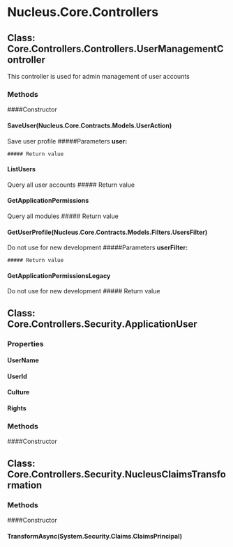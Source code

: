 ﻿# Nucleus.Core.Controllers


## Class: Core.Controllers.Controllers.UserManagementController
This controller is used for admin management of user accounts
### Methods


####Constructor

#### SaveUser(Nucleus.Core.Contracts.Models.UserAction)
Save user profile
    #####Parameters
    **user:** 

    ##### Return value
    

#### ListUsers
Query all user accounts
    ##### Return value
    

#### GetApplicationPermissions
Query all modules
    ##### Return value
    

#### GetUserProfile(Nucleus.Core.Contracts.Models.Filters.UsersFilter)
Do not use for new development
    #####Parameters
    **userFilter:** 

    ##### Return value
    

#### GetApplicationPermissionsLegacy
Do not use for new development
    ##### Return value
    

## Class: Core.Controllers.Security.ApplicationUser
### Properties

#### UserName

#### UserId

#### Culture

#### Rights

### Methods


####Constructor

## Class: Core.Controllers.Security.NucleusClaimsTransformation
### Methods


####Constructor

#### TransformAsync(System.Security.Claims.ClaimsPrincipal)
